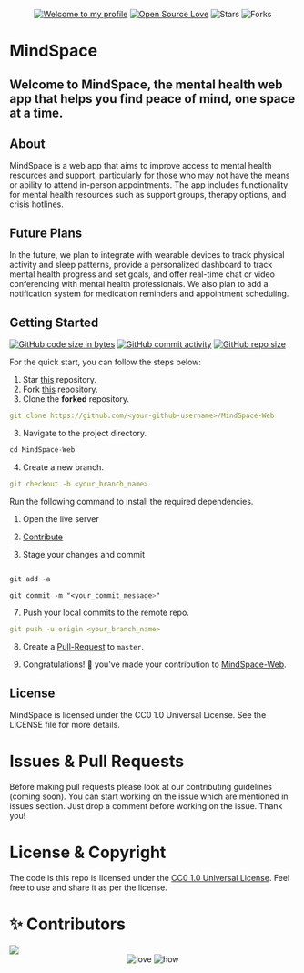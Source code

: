 <div align="center">

[![Welcome to my profile](https://img.shields.io/badge/Hello,Programmer!-Welcome-blue.svg?style=flat&logo=github)](https://github.com/The-MindSpace)
[![Open Source Love](https://badges.frapsoft.com/os/v2/open-source.svg?v=103)](https://github.com/The-MindSpace/MindSpace-Web)
![Stars](https://img.shields.io/github/stars/The-MindSpace/MindSpace-Web?style=flat&logo=github)
![Forks](https://img.shields.io/github/forks/The-MindSpace/MindSpace-Web?style=flat&logo=github)


</div>

# MindSpace

## Welcome to MindSpace, the mental health web app that helps you find peace of mind, one space at a time.

## About

MindSpace is a web app that aims to improve access to mental health resources and support, particularly for those who may not have the means or ability to attend in-person appointments. The app includes functionality for mental health resources such as support groups, therapy options, and crisis hotlines.
## Future Plans

In the future, we plan to integrate with wearable devices to track physical activity and sleep patterns, provide a personalized dashboard to track mental health progress and set goals, and offer real-time chat or video conferencing with mental health professionals. We also plan to add a notification system for medication reminders and appointment scheduling.

## **Getting Started**

[![GitHub code size in bytes](https://img.shields.io/github/languages/code-size/The-MindSpace/MindSpace-Web?logo=github)](https://The-MindSpace/MindSpace-Web) [![GitHub commit activity](https://img.shields.io/github/commit-activity/m/The-MindSpace/MindSpace-Web?color=bluevoilet&logo=github)](https://github.com/The-MindSpace/MindSpace-Web/commits/) [![GitHub repo size](https://img.shields.io/github/repo-size/The-MindSpace/MindSpace-Web?logo=github)](https://github.com/The-MindSpace/MindSpace-Web)

For the quick start, you can follow the steps below:

1. Star <a href="https://github.com/The-MindSpace/MindSpace-Web" title="this">this</a> repository.
2. Fork <a href="https://github.com/The-MindSpace/MindSpace-Web" title="this">this</a> repository.
3. Clone the **forked** repository.

```yml
git clone https://github.com/<your-github-username>/MindSpace-Web
```

3. Navigate to the project directory.

```py
cd MindSpace-Web
```

4. Create a new branch.

```yml
git checkout -b <your_branch_name>
```

Run the following command to install the required dependencies.
1. Open the live server

2. <a href="/CONTRIBUTING.md">Contribute</a>

3. Stage your changes and commit

```css

git add -a

git commit -m "<your_commit_message>"
```

7. Push your local commits to the remote repo.

```yml
git push -u origin <your_branch_name>
```

8. Create a <a href="https://docs.github.com/en/github/collaborating-with-pull-requests/proposing-changes-to-your-work-with-pull-requests/creating-a-pull-request" title="Pull Request">Pull-Request</a> to `master`.

9. Congratulations! 🎉 you've made your contribution to <a href="https://github.com/The-MindSpace/MindSpace-Web" title="MindSpace-Web">MindSpace-Web</a>.


## License

MindSpace is licensed under the CC0 1.0 Universal License. See the LICENSE file for more details.

<h1 id="prs">Issues & Pull Requests</h1>

Before making pull requests please look at our contributing guidelines (coming soon). You can start working on the issue which are mentioned in issues section. Just drop a comment before working on the issue. Thank you!

# License & Copyright

The code is this repo is licensed under the <a href="https://github.com/The-MindSpace/MindSpace-Web/blob/master/LICENSE">CC0 1.0 Universal License</a>. Feel free to use and share it as per the license.

# ✨ Contributors

<a href="https://github.com/The-MindSpace/MindSpace-Web/graphs/contributors">
  <img src="https://contrib.rocks/image?repo=The-MindSpace/MindSpace-Web" />
</a>

<div align="center">
 <img src="https://forthebadge.com/images/badges/built-with-love.svg" alt="love" />
 <img src="https://forthebadge.com/images/badges/thats-how-they-get-you.svg" alt="how">
</div>
